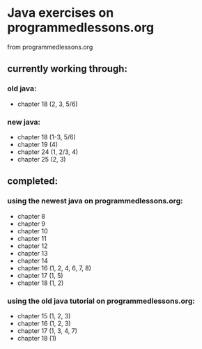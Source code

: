 # Java exercises on programmedlessons.org

from programmedlessons.org

## currently working through:

### old java:

* chapter 18 (2, 3, 5/6)

### new java:

* chapter 18 (1-3, 5/6)
* chapter 19 (4)
* chapter 24 (1, 2/3, 4)
* chapter 25 (2, 3)

## completed:

### using the newest java on programmedlessons.org: 

* chapter 8
* chapter 9
* chapter 10
* chapter 11
* chapter 12
* chapter 13
* chapter 14
* chapter 16 (1, 2, 4, 6, 7, 8)
* chapter 17 (1, 5)
* chapter 18 (1, 2)

### using the old java tutorial on programmedlessons.org:

* chapter 15 (1, 2, 3)
* chapter 16 (1, 2, 3)
* chapter 17 (1, 3, 4, 7)
* chapter 18 (1)
